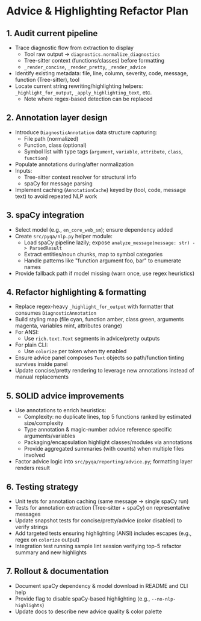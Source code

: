 # Advice & Highlighting Refactor Plan

## 1. Audit current pipeline
- Trace diagnostic flow from extraction to display
  * Tool raw output → `diagnostics.normalize_diagnostics`
  * Tree-sitter context (functions/classes) before formatting
  * `_render_concise`, `_render_pretty`, `_render_advice`
- Identify existing metadata: file, line, column, severity, code, message, function (Tree-sitter), tool
- Locate current string rewriting/highlighting helpers: `_highlight_for_output`, `_apply_highlighting_text`, etc.
  * Note where regex-based detection can be replaced

## 2. Annotation layer design
- Introduce `DiagnosticAnnotation` data structure capturing:
  * File path (normalized)
  * Function, class (optional)
  * Symbol list with type tags (`argument`, `variable`, `attribute`, `class`, `function`)
- Populate annotations during/after normalization
- Inputs:
  * Tree-sitter context resolver for structural info
  * spaCy for message parsing
- Implement caching (`AnnotationCache`) keyed by (tool, code, message text) to avoid repeated NLP work

## 3. spaCy integration
- Select model (e.g., `en_core_web_sm`); ensure dependency added
- Create `src/pyqa/nlp.py` helper module:
  * Load spaCy pipeline lazily; expose `analyze_message(message: str) -> ParsedResult`
  * Extract entities/noun chunks, map to symbol categories
  * Handle patterns like "function argument foo, bar" to enumerate names
- Provide fallback path if model missing (warn once, use regex heuristics)

## 4. Refactor highlighting & formatting
- Replace regex-heavy `_highlight_for_output` with formatter that consumes `DiagnosticAnnotation`
- Build styling map (file cyan, function amber, class green, arguments magenta, variables mint, attributes orange)
- For ANSI:
  * Use `rich.text.Text` segments in advice/pretty outputs
- For plain CLI:
  * Use `colorize` per token when tty enabled
- Ensure advice panel composes `Text` objects so path/function tinting survives inside panel
- Update concise/pretty rendering to leverage new annotations instead of manual replacements

## 5. SOLID advice improvements
- Use annotations to enrich heuristics:
  * Complexity: no duplicate lines, top 5 functions ranked by estimated size/complexity
  * Type annotation & magic-number advice reference specific arguments/variables
  * Packaging/encapsulation highlight classes/modules via annotations
  * Provide aggregated summaries (with counts) when multiple files involved
- Factor advice logic into `src/pyqa/reporting/advice.py`; formatting layer renders result

## 6. Testing strategy
- Unit tests for annotation caching (same message → single spaCy run)
- Tests for annotation extraction (Tree-sitter + spaCy) on representative messages
- Update snapshot tests for concise/pretty/advice (color disabled) to verify strings
- Add targeted tests ensuring highlighting (ANSI) includes escapes (e.g., regex on `colorize` output)
- Integration test running sample lint session verifying top-5 refactor summary and new highlights

## 7. Rollout & documentation
- Document spaCy dependency & model download in README and CLI help
- Provide flag to disable spaCy-based highlighting (e.g., `--no-nlp-highlights`)
- Update docs to describe new advice quality & color palette
